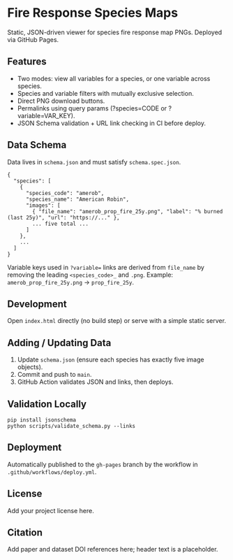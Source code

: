 # Fire Response Species Maps

Static, JSON-driven viewer for species fire response map PNGs. Deployed via GitHub Pages.

## Features
- Two modes: view all variables for a species, or one variable across species.
- Species and variable filters with mutually exclusive selection.
- Direct PNG download buttons.
- Permalinks using query params (?species=CODE or ?variable=VAR_KEY).
- JSON Schema validation + URL link checking in CI before deploy.

## Data Schema
Data lives in `schema.json` and must satisfy `schema.spec.json`.

```
{
  "species": [
    {
      "species_code": "amerob",
      "species_name": "American Robin",
      "images": [
        { "file_name": "amerob_prop_fire_25y.png", "label": "% burned (last 25y)", "url": "https://..." },
        ... five total ...
      ]
    },
    ...
  ]
}
```

Variable keys used in `?variable=` links are derived from `file_name` by removing the leading `<species_code>_` and `.png`. Example: `amerob_prop_fire_25y.png` -> `prop_fire_25y`.

## Development
Open `index.html` directly (no build step) or serve with a simple static server.

## Adding / Updating Data
1. Update `schema.json` (ensure each species has exactly five image objects).
2. Commit and push to `main`.
3. GitHub Action validates JSON and links, then deploys.

## Validation Locally
```
pip install jsonschema
python scripts/validate_schema.py --links
```

## Deployment
Automatically published to the `gh-pages` branch by the workflow in `.github/workflows/deploy.yml`.

## License
Add your project license here.

## Citation
Add paper and dataset DOI references here; header text is a placeholder.
